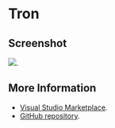# Tron






## Screenshot
![](https://raw.githubusercontent.com/gerane/VSCodeThemes/master/gerane.Theme-Tron/screenshot.png).


## More Information
* [Visual Studio Marketplace](https://marketplace.visualstudio.com/items/gerane.Theme-Tron).
* [GitHub repository](https://github.com/gerane/VSCodeThemes).
